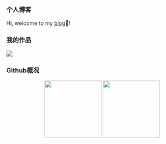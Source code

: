 ### 个人博客

Hi, welcome to my [blog](https://www.happysimple.club/)🤪!




### 我的作品

[![](https://github-readme-stats.vercel.app/api/pin/?username=HappySimple&repo=Typora-theme-Happysimple)](https://github.com/HappySimple/Typora-theme-Happysimple)



### Github概况

<div style="text-align: center">
    <img src="https://github-readme-stats.vercel.app/api?username=HappySimple&show_icons=true&theme=vue" style="height: 150px; display:inline;"/>
    <img src="https://github-readme-stats.vercel.app/api/top-langs/?username=HappySimple&layout=donut&langs_count=6" style="height: 150px; display:inline;"/>
</div>